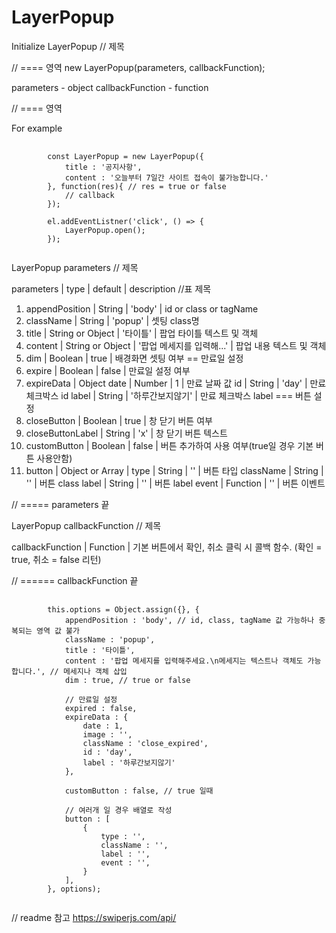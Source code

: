 # LayerPopup

Initialize LayerPopup // 제목

// ==== 영역
new LayerPopup(parameters, callbackFunction);

parameters - object
callbackFunction - function



// ==== 영역

For example 
<pre>
    <code>
        const LayerPopup = new LayerPopup({
            title : '공지사항',
            content : '오늘부터 7일간 사이트 접속이 불가능합니다.'
        }, function(res){ // res = true or false
            // callback
        });

        el.addEventListner('click', () => {
            LayerPopup.open();
        });
    </code>
</pre>

LayerPopup parameters // 제목

parameters | type | default | description //표 제목
1. appendPosition | String | 'body' | id or class or tagName
2. className | String | 'popup' | 셋팅 class명
3. title | String or Object | '타이틀' | 팝업 타이틀 텍스트 및 객체
4. content | String or Object | '팝업 메세지를 입력해...' | 팝업 내용 텍스트 및 객체
5. dim | Boolean | true | 배경화면 셋팅 여부
== 만료일 설정
6. expire | Boolean | false | 만료일 설정 여부
7. expireData | Object
date | Number | 1 | 만료 날짜 값
id | String | 'day' | 만료 체크박스 id
label | String | '하루간보지않기' | 만료 체크박스 label
=== 버튼 설정
8. closeButton | Boolean | true | 창 닫기 버튼 여부
9. closeButtonLabel | String | 'x' | 창 닫기 버튼 텍스트 
10. customButton | Boolean | false | 버튼 추가하여 사용 여부(true일 경우 기본 버튼 사용안함)
11. button | Object or Array | 
type | String | '' | 버튼 타입
className | String | '' | 버튼 class
label | String | '' | 버튼 label
event | Function | '' | 버튼 이벤트

// ===== parameters 끝

LayerPopup callbackFunction // 제목

callbackFunction | Function | 기본 버튼에서 확인, 취소 클릭 시 콜백 함수. (확인 = true, 취소 = false 리턴)

// ====== callbackFunction 끝

<pre>
    <code>
        this.options = Object.assign({}, {
            appendPosition : 'body', // id, class, tagName 값 가능하나 중복되는 영역 값 불가
            className : 'popup', 
            title : '타이틀',
            content : '팝업 메세지를 입력해주세요.\n메세지는 텍스트나 객체도 가능합니다.', // 메세지나 객체 삽입
            dim : true, // true or false 
            
            // 만료일 설정
            expired : false,           
            expireData : {
                date : 1,
                image : '',
                className : 'close_expired',
                id : 'day',
                label : '하루간보지않기'
            },

            customButton : false, // true 일때

            // 여러개 일 경우 배열로 작성
            button : [
                {
                    type : '',
                    className : '',
                    label : '',
                    event : '',
                }
            ],
        }, options);
    </code>
</pre>

// readme 참고 https://swiperjs.com/api/